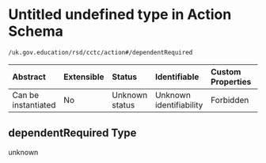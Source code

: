 # Untitled undefined type in Action Schema

```txt
/uk.gov.education/rsd/cctc/action#/dependentRequired
```



| Abstract            | Extensible | Status         | Identifiable            | Custom Properties | Additional Properties | Access Restrictions | Defined In                                                                                    |
| :------------------ | :--------- | :------------- | :---------------------- | :---------------- | :-------------------- | :------------------ | :-------------------------------------------------------------------------------------------- |
| Can be instantiated | No         | Unknown status | Unknown identifiability | Forbidden         | Allowed               | none                | [action.schema.json\*](../../app/workflows/schemas/action.schema.json "open original schema") |

## dependentRequired Type

unknown

